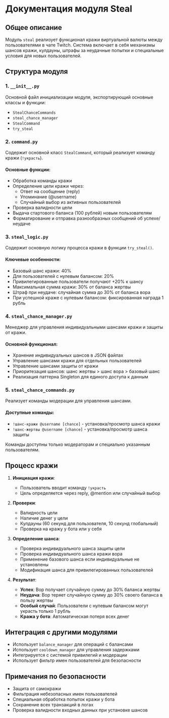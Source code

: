 # Документация модуля Steal

## Общее описание
Модуль `steal` реализует функционал кражи виртуальной валюты между пользователями в чате Twitch. Система включает в себя механизмы шансов кражи, кулдауны, штрафы за неудачные попытки и специальные условия для новых пользователей.

## Структура модуля

### 1. `__init__.py`
Основной файл инициализации модуля, экспортирующий основные классы и функции:
- `StealChanceCommands`
- `steal_chance_manager`
- `StealCommand`
- `try_steal`

### 2. `command.py`
Содержит основной класс `StealCommand`, который реализует команду кражи (`!украсть`).

#### Основные функции:
- Обработка команды кражи
- Определение цели кражи через:
  - Ответ на сообщение (reply)
  - Упоминание (@username)
  - Случайный выбор из активных пользователей
- Проверка валидности цели
- Выдача стартового баланса (100 рублей) новым пользователям
- Форматирование и отправка разнообразных сообщений об успехе/неудаче

### 3. `steal_logic.py`
Содержит основную логику процесса кражи в функции `try_steal()`.

#### Ключевые особенности:
- Базовый шанс кражи: 40%
- Для пользователей с нулевым балансом: 20%
- Привилегированные пользователи получают +20% к шансу
- Максимальная сумма кражи: 30% от баланса жертвы
- Штраф при неудаче: случайная сумма до 30% от баланса вора
- При успешной краже с нулевым балансом: фиксированная награда 1 рубль

### 4. `steal_chance_manager.py`
Менеджер для управления индивидуальными шансами кражи и защиты от кражи.

#### Основной функционал:
- Хранение индивидуальных шансов в JSON файлах
- Управление шансами кражи для отдельных пользователей
- Управление шансами защиты от кражи
- Приоритезация шансов: шанс жертвы > шанс вора > базовый шанс
- Реализация паттерна Singleton для единого доступа к данным

### 5. `steal_chance_commands.py`
Реализует команды модерации для управления шансами.

#### Доступные команды:
- `!шанс-кражи @username [chance]` - установка/просмотр шанса кражи
- `!шанс-жертвы @username [chance]` - установка/просмотр шанса защиты

Команды доступны только модераторам и специально указанным пользователям.

## Процесс кражи

1. **Инициация кражи**:
   - Пользователь вводит команду `!украсть`
   - Цель определяется через reply, @mention или случайный выбор

2. **Проверки**:
   - Валидность цели
   - Наличие денег у цели
   - Кулдауны (60 секунд для пользователя, 10 секунд глобальный)
   - Проверка на кражу у бота или у себя

3. **Определение шанса**:
   - Проверка индивидуального шанса защиты цели
   - Проверка индивидуального шанса кражи вора
   - Применение базового шанса если индивидуальные не установлены
   - Модификация шанса для привилегированных пользователей

4. **Результат**:
   - **Успех**: Вор получает случайную сумму до 30% баланса жертвы
   - **Неудача**: Вор теряет случайную сумму до 30% своего баланса в пользу жертвы
   - **Особый случай**: Пользователи с нулевым балансом могут украсть только 1 рубль
   - **Кража у бота**: Автоматическая потеря всех денег

## Интеграция с другими модулями

- Использует `balance_manager` для операций с балансами
- Использует `cooldown_manager` для управления задержками
- Интегрируется с системой привилегий и модерации
- Использует фильтр имен пользователей для безопасности

## Примечания по безопасности

- Защита от самокражи
- Фильтрация небезопасных имен пользователей
- Специальная обработка попыток кражи у бота
- Сохранение всех транзакций в логах
- Проверка валидности входных данных при установке шансов